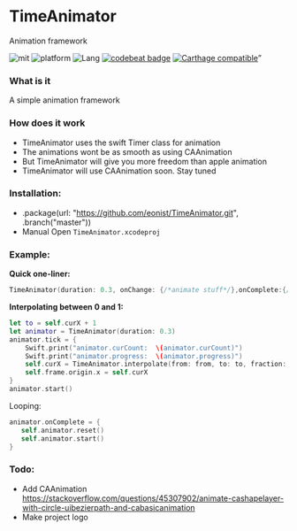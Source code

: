 # TimeAnimator
Animation framework

![mit](https://img.shields.io/badge/License-MIT-brightgreen.svg) ![platform](https://img.shields.io/badge/Platform-iOS-blue.svg) ![Lang](https://img.shields.io/badge/Language-Swift%204.2-orange.svg) [![codebeat badge](https://codebeat.co/badges/6b9c613c-36c0-4f22-99e9-1bea15b266c1)](https://codebeat.co/projects/github-com-eonist-chaplin-master)
[![Carthage compatible](https://img.shields.io/badge/Carthage-compatible-4BC51D.svg?style=flat)](https://github.com/Carthage/Carthage)”

### What is it
A simple animation framework

### How does it work
- TimeAnimator uses the swift Timer class for animation
- The animations wont be as smooth as using CAAnimation
- But TimeAnimator will give you more freedom than apple animation
- TimeAnimator will use CAAnimation soon. Stay tuned

### Installation:
- .package(url: "https://github.com/eonist/TimeAnimator.git", .branch("master"))
- Manual Open `TimeAnimator.xcodeproj`

### Example:
**Quick one-liner:**  
```swift
TimeAnimator(duration: 0.3, onChange: {/*animate stuff*/},onComplete:{/*anim completed*/}).start()
```
**Interpolating between 0 and 1:**  
```swift
let to = self.curX + 1
let animator = TimeAnimator(duration: 0.3)
animator.tick = {
	Swift.print("animator.curCount:  \(animator.curCount)")
	Swift.print("animator.progress:  \(animator.progress)")
	self.curX = TimeAnimator.interpolate(from: from, to: to, fraction: animator.progress)
	self.frame.origin.x = self.curX
}
animator.start()
```
Looping:  
```swift
animator.onComplete = {
   self.animator.reset()
   self.animator.start()
}
```

### Todo:
- Add CAAnimation https://stackoverflow.com/questions/45307902/animate-cashapelayer-with-circle-uibezierpath-and-cabasicanimation
- Make project logo
